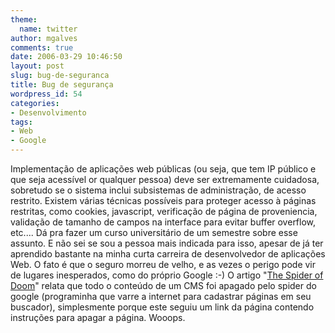 ```yaml
---
theme:
  name: twitter
author: mgalves
comments: true
date: 2006-03-29 10:46:50
layout: post
slug: bug-de-seguranca
title: Bug de segurança
wordpress_id: 54
categories:
- Desenvolvimento
tags:
- Web
- Google
---
```


Implementação de aplicações web públicas (ou seja, que tem IP público e que seja acessível or qualquer pessoa) deve ser extremamente cuidadosa, sobretudo se o sistema inclui subsistemas de administração, de acesso restrito. Existem várias técnicas possíveis para proteger acesso à páginas restritas, como cookies, javascript, verificação de página de proveniencia, validação de tamanho de campos na interface para evitar buffer overflow, etc.... Dá pra fazer um curso universitário de um semestre sobre esse assunto. E não sei se sou a pessoa mais indicada para isso, apesar de já ter aprendido bastante na minha curta carreira de desenvolvedor de aplicações Web. O fato é que o seguro morreu de velho, e as vezes o perigo pode vir de lugares inesperados, como do próprio Google :-) O artigo "[The Spider of Doom](http://www.thedailywtf.com/forums/65974/ShowPost.aspx)" relata que todo o conteúdo de um CMS foi apagado pelo spider do google (programinha que varre a internet para cadastrar páginas em seu buscador), simplesmente porque este seguiu um link da página contendo instruções para apagar a página. Wooops.
